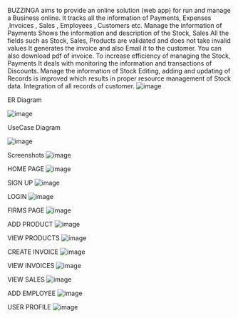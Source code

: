 BUZZINGA aims to provide an online solution (web app) for run and manage a Business online.
It tracks all the information of Payments, Expenses ,Invoices , Sales , Employees , Customers etc.
Manage the information of Payments Shows the information and description of the Stock, Sales
All the fields such as Stock, Sales, Products are validated and does not take invalid values
It generates the invoice and also Email it to the customer.
You can also download pdf of invoice.
To increase efficiency of managing the Stock, Payments It deals with monitoring the information and transactions of Discounts.
Manage the information of Stock
Editing, adding and updating of Records is improved which results in proper resource management of Stock data.
Integration of all records of customer.
![image](https://user-images.githubusercontent.com/74768389/183908004-228e8b53-4ad1-4095-85e2-6147fadf0f8d.png)


ER Diagram

![image](https://user-images.githubusercontent.com/74768389/183907639-08891826-e31c-43cc-9e4c-c73ccccb998f.png)

UseCase Diagram

![image](https://user-images.githubusercontent.com/74768389/183907805-8a0fd338-7979-4e13-9595-78226312e9dc.png)

Screenshots
![image](https://user-images.githubusercontent.com/74768389/183908507-6b867789-0146-4072-b813-f9e0add55bf5.png)

HOME PAGE
![image](https://user-images.githubusercontent.com/74768389/183908779-80c4efc1-807d-43af-8e4c-b026426b9d38.png)


SIGN UP
![image](https://user-images.githubusercontent.com/74768389/183908875-0f7864bc-eeca-4599-ad5c-621053e3f8d5.png)


LOGIN
![image](https://user-images.githubusercontent.com/74768389/183908992-2edac90e-1ab9-466e-a4f3-6d473179e421.png)


FIRMS PAGE
![image](https://user-images.githubusercontent.com/74768389/183909201-ee368740-37fc-469d-bb2e-d4d2ffc94a36.png)


ADD PRODUCT
![image](https://user-images.githubusercontent.com/74768389/183909285-2015d93d-d9a8-4020-b2bc-69a74e1c50a3.png)


VIEW PRODUCTS
![image](https://user-images.githubusercontent.com/74768389/183909347-e6ebdfe7-f69c-4680-8fa9-4a675245cc9d.png)


CREATE INVOICE
![image](https://user-images.githubusercontent.com/74768389/183909407-a150e03e-db63-473d-bfa1-467f78463d89.png)


VIEW INVOICES
![image](https://user-images.githubusercontent.com/74768389/183909458-30bbe458-d4a0-4ef1-a109-f3ec81e4ccde.png)


VIEW SALES
![image](https://user-images.githubusercontent.com/74768389/183909569-ba7b3dd2-5789-4514-a87e-059c3f3d32dc.png)


ADD EMPLOYEE
![image](https://user-images.githubusercontent.com/74768389/183909664-2ea0f540-8ca1-4986-9138-0b1a1c3bbe76.png)


USER PROFILE
![image](https://user-images.githubusercontent.com/74768389/183909758-eb394f73-274f-4915-8567-eed69204daed.png)








